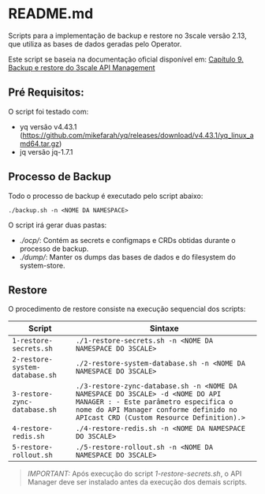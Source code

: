 
# README.md


Scripts para a implementação de backup e restore no 3scale versão 2.13, que utiliza as bases de dados geradas pelo Operator.

Este script se baseia na documentação oficial disponível em: [Capítulo 9. Backup e restore do 3scale API Management](https://docs.redhat.com/en/documentation/red_hat_3scale_api_management/2.13/html/operating_3scale/threescale-backup-restore#threescale-backup-restore)

## Pré Requisitos:

O script foi testado com:

- yq versão v4.43.1 (https://github.com/mikefarah/yq/releases/download/v4.43.1/yq_linux_amd64.tar.gz)
- jq versão jq-1.7.1

## Processo de Backup

Todo o processo de backup é executado pelo script abaixo:


```
./backup.sh -n <NOME DA NAMESPACE>
```

O script irá gerar duas pastas:

- *./ocp/*: Contém as secrets e configmaps e CRDs obtidas durante o processo de backup.
- *./dump/*: Manter os dumps das bases de dados e do filesystem do system-store.

## Restore

O procedimento de restore consiste na execução sequencial dos scripts:

| Script                    | Sintaxe                                           |
|----------------------------|--------------------------------------------------|
| `1-restore-secrets.sh`     | `./1-restore-secrets.sh -n <NOME DA NAMESPACE DO 3SCALE>`                         |
| `2-restore-system-database.sh` | `./2-restore-system-database.sh -n <NOME DA NAMESPACE DO 3SCALE>`             |
| `3-restore-zync-database.sh` | `./3-restore-zync-database.sh -n <NOME DA NAMESPACE DO 3SCALE> -d <NOME DO API MANAGER : - Este parâmetro especifica o nome do API Manager conforme definido no APIcast CRD (Custom Resource Definition).>`      |
| `4-restore-redis.sh`       | `./4-restore-redis.sh -n <NOME DA NAMESPACE DO 3SCALE>`                           |
| `5-restore-rollout.sh`     | `./5-restore-rollout.sh -n <NOME DA NAMESPACE DO 3SCALE>`                           |

> *IMPORTANT:* Após execução do script *1-restore-secrets.sh*, o API Manager deve ser instalado antes da execução dos demais scripts.